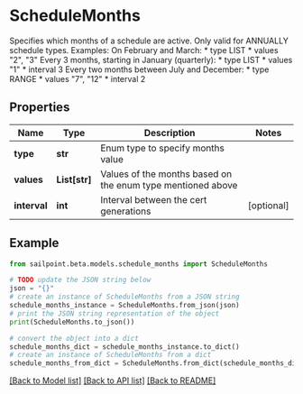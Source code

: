 # ScheduleMonths

Specifies which months of a schedule are active. Only valid for ANNUALLY schedule types. Examples:  On February and March: * type LIST * values \"2\", \"3\"  Every 3 months, starting in January (quarterly): * type LIST * values \"1\" * interval 3  Every two months between July and December: * type RANGE * values \"7\", \"12\" * interval 2 

## Properties

Name | Type | Description | Notes
------------ | ------------- | ------------- | -------------
**type** | **str** | Enum type to specify months value | 
**values** | **List[str]** | Values of the months based on the enum type mentioned above | 
**interval** | **int** | Interval between the cert generations | [optional] 

## Example

```python
from sailpoint.beta.models.schedule_months import ScheduleMonths

# TODO update the JSON string below
json = "{}"
# create an instance of ScheduleMonths from a JSON string
schedule_months_instance = ScheduleMonths.from_json(json)
# print the JSON string representation of the object
print(ScheduleMonths.to_json())

# convert the object into a dict
schedule_months_dict = schedule_months_instance.to_dict()
# create an instance of ScheduleMonths from a dict
schedule_months_from_dict = ScheduleMonths.from_dict(schedule_months_dict)
```
[[Back to Model list]](../README.md#documentation-for-models) [[Back to API list]](../README.md#documentation-for-api-endpoints) [[Back to README]](../README.md)


